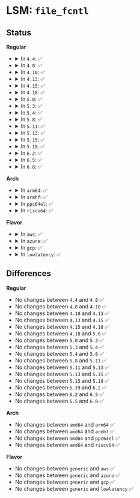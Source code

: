 # LSM: <code>file_fcntl</code>

## Status
<b>Regular</b>
<ul>
<li>
<details>
<summary>In <code>4.4</code>: ✅</summary>

```c
int security_file_fcntl(struct file *file, unsigned int cmd, long unsigned int arg);
```
</details>
</li>
<li>
<details>
<summary>In <code>4.8</code>: ✅</summary>

```c
int security_file_fcntl(struct file *file, unsigned int cmd, long unsigned int arg);
```
</details>
</li>
<li>
<details>
<summary>In <code>4.10</code>: ✅</summary>

```c
int security_file_fcntl(struct file *file, unsigned int cmd, long unsigned int arg);
```
</details>
</li>
<li>
<details>
<summary>In <code>4.13</code>: ✅</summary>

```c
int security_file_fcntl(struct file *file, unsigned int cmd, long unsigned int arg);
```
</details>
</li>
<li>
<details>
<summary>In <code>4.15</code>: ✅</summary>

```c
int security_file_fcntl(struct file *file, unsigned int cmd, long unsigned int arg);
```
</details>
</li>
<li>
<details>
<summary>In <code>4.18</code>: ✅</summary>

```c
int security_file_fcntl(struct file *file, unsigned int cmd, long unsigned int arg);
```
</details>
</li>
<li>
<details>
<summary>In <code>5.0</code>: ✅</summary>

```c
int security_file_fcntl(struct file *file, unsigned int cmd, long unsigned int arg);
```
</details>
</li>
<li>
<details>
<summary>In <code>5.3</code>: ✅</summary>

```c
int security_file_fcntl(struct file *file, unsigned int cmd, long unsigned int arg);
```
</details>
</li>
<li>
<details>
<summary>In <code>5.4</code>: ✅</summary>

```c
int security_file_fcntl(struct file *file, unsigned int cmd, long unsigned int arg);
```
</details>
</li>
<li>
<details>
<summary>In <code>5.8</code>: ✅</summary>

```c
int security_file_fcntl(struct file *file, unsigned int cmd, long unsigned int arg);
```
</details>
</li>
<li>
<details>
<summary>In <code>5.11</code>: ✅</summary>

```c
int security_file_fcntl(struct file *file, unsigned int cmd, long unsigned int arg);
```
</details>
</li>
<li>
<details>
<summary>In <code>5.13</code>: ✅</summary>

```c
int security_file_fcntl(struct file *file, unsigned int cmd, long unsigned int arg);
```
</details>
</li>
<li>
<details>
<summary>In <code>5.15</code>: ✅</summary>

```c
int security_file_fcntl(struct file *file, unsigned int cmd, long unsigned int arg);
```
</details>
</li>
<li>
<details>
<summary>In <code>5.19</code>: ✅</summary>

```c
int security_file_fcntl(struct file *file, unsigned int cmd, long unsigned int arg);
```
</details>
</li>
<li>
<details>
<summary>In <code>6.2</code>: ✅</summary>

```c
int security_file_fcntl(struct file *file, unsigned int cmd, long unsigned int arg);
```
</details>
</li>
<li>
<details>
<summary>In <code>6.5</code>: ✅</summary>

```c
int security_file_fcntl(struct file *file, unsigned int cmd, long unsigned int arg);
```
</details>
</li>
<li>
<details>
<summary>In <code>6.8</code>: ✅</summary>

```c
int security_file_fcntl(struct file *file, unsigned int cmd, long unsigned int arg);
```
</details>
</li>
</ul>
<b>Arch</b>
<ul>
<li>
<details>
<summary>In <code>arm64</code>: ✅</summary>

```c
int security_file_fcntl(struct file *file, unsigned int cmd, long unsigned int arg);
```
</details>
</li>
<li>
<details>
<summary>In <code>armhf</code>: ✅</summary>

```c
int security_file_fcntl(struct file *file, unsigned int cmd, long unsigned int arg);
```
</details>
</li>
<li>
<details>
<summary>In <code>ppc64el</code>: ✅</summary>

```c
int security_file_fcntl(struct file *file, unsigned int cmd, long unsigned int arg);
```
</details>
</li>
<li>
<details>
<summary>In <code>riscv64</code>: ✅</summary>

```c
int security_file_fcntl(struct file *file, unsigned int cmd, long unsigned int arg);
```
</details>
</li>
</ul>
<b>Flavor</b>
<ul>
<li>
<details>
<summary>In <code>aws</code>: ✅</summary>

```c
int security_file_fcntl(struct file *file, unsigned int cmd, long unsigned int arg);
```
</details>
</li>
<li>
<details>
<summary>In <code>azure</code>: ✅</summary>

```c
int security_file_fcntl(struct file *file, unsigned int cmd, long unsigned int arg);
```
</details>
</li>
<li>
<details>
<summary>In <code>gcp</code>: ✅</summary>

```c
int security_file_fcntl(struct file *file, unsigned int cmd, long unsigned int arg);
```
</details>
</li>
<li>
<details>
<summary>In <code>lowlatency</code>: ✅</summary>

```c
int security_file_fcntl(struct file *file, unsigned int cmd, long unsigned int arg);
```
</details>
</li>
</ul>

## Differences
<b>Regular</b>
<ul>
<li>
No changes between <code>4.4</code> and <code>4.8</code> ✅
</li>
<li>
No changes between <code>4.8</code> and <code>4.10</code> ✅
</li>
<li>
No changes between <code>4.10</code> and <code>4.13</code> ✅
</li>
<li>
No changes between <code>4.13</code> and <code>4.15</code> ✅
</li>
<li>
No changes between <code>4.15</code> and <code>4.18</code> ✅
</li>
<li>
No changes between <code>4.18</code> and <code>5.0</code> ✅
</li>
<li>
No changes between <code>5.0</code> and <code>5.3</code> ✅
</li>
<li>
No changes between <code>5.3</code> and <code>5.4</code> ✅
</li>
<li>
No changes between <code>5.4</code> and <code>5.8</code> ✅
</li>
<li>
No changes between <code>5.8</code> and <code>5.11</code> ✅
</li>
<li>
No changes between <code>5.11</code> and <code>5.13</code> ✅
</li>
<li>
No changes between <code>5.13</code> and <code>5.15</code> ✅
</li>
<li>
No changes between <code>5.15</code> and <code>5.19</code> ✅
</li>
<li>
No changes between <code>5.19</code> and <code>6.2</code> ✅
</li>
<li>
No changes between <code>6.2</code> and <code>6.5</code> ✅
</li>
<li>
No changes between <code>6.5</code> and <code>6.8</code> ✅
</li>
</ul>
<b>Arch</b>
<ul>
<li>
No changes between <code>amd64</code> and <code>arm64</code> ✅
</li>
<li>
No changes between <code>amd64</code> and <code>armhf</code> ✅
</li>
<li>
No changes between <code>amd64</code> and <code>ppc64el</code> ✅
</li>
<li>
No changes between <code>amd64</code> and <code>riscv64</code> ✅
</li>
</ul>
<b>Flavor</b>
<ul>
<li>
No changes between <code>generic</code> and <code>aws</code> ✅
</li>
<li>
No changes between <code>generic</code> and <code>azure</code> ✅
</li>
<li>
No changes between <code>generic</code> and <code>gcp</code> ✅
</li>
<li>
No changes between <code>generic</code> and <code>lowlatency</code> ✅
</li>
</ul>
